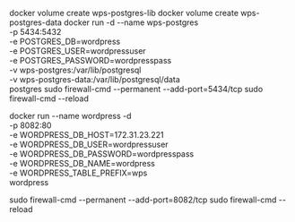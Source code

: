 docker volume create wps-postgres-lib
docker volume create wps-postgres-data
docker run -d --name wps-postgres \
	-p 5434:5432 \
	-e POSTGRES_DB=wordpress \
	-e POSTGRES_USER=wordpressuser \
	-e POSTGRES_PASSWORD=wordpresspass \
	-v wps-postgres:/var/lib/postgresql \
	-v wps-postgres-data:/var/lib/postgresql/data \
	postgres
sudo firewall-cmd --permanent --add-port=5434/tcp
sudo firewall-cmd --reload

docker run --name wordpress -d \
    -p 8082:80 \
    -e WORDPRESS_DB_HOST=172.31.23.221 \
    -e WORDPRESS_DB_USER=wordpressuser \
    -e WORDPRESS_DB_PASSWORD=wordpresspass \
    -e WORDPRESS_DB_NAME=wordpress \
    -e WORDPRESS_TABLE_PREFIX=wps \
wordpress

sudo firewall-cmd --permanent --add-port=8082/tcp
sudo firewall-cmd --reload